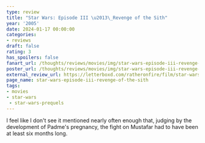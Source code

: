 ```yaml
---
type: review
title: "Star Wars: Episode III \u2013\_Revenge of the Sith"
year: '2005'
date: 2024-01-17 00:00:00
categories:
- reviews
draft: false
rating: 3
has_spoilers: false
fanart_url: /thoughts/reviews/movies/img/star-wars-episode-iii-revenge-of-the-sith_fanart.png
poster_url: /thoughts/reviews/movies/img/star-wars-episode-iii-revenge-of-the-sith_poster.png
external_review_url: https://letterboxd.com/ratheronfire/film/star-wars-episode-iii-revenge-of-the-sith/
page_name: star-wars-episode-iii-revenge-of-the-sith
tags:
- movies
- star-wars
 - star-wars-prequels
---
```


I feel like I don't see it mentioned nearly often enough that, judging by the development of Padme's pregnancy, the fight on Mustafar had to have been at least six months long.

